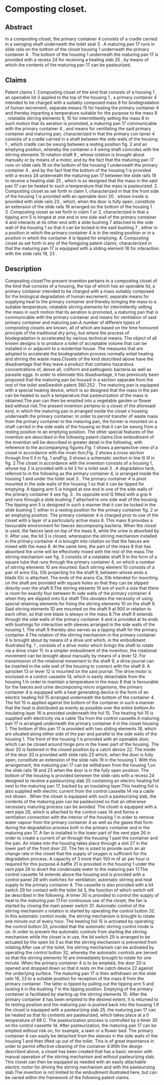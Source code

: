# Composting closet.

## Abstract
In a composting closet, the primary container 4 consists of a cradle carried in a swinging shaft underneath the toilet seat 3 . A maturing pan 17 runs in slide rails on the bottom of the closet housing 1 underneath the primary container 4 . The bottom of the housing 1 underneath the maturing pan 17 is provided with a recess 24 for receiving a heating slab 25 , by means of which the contents of the maturing pan 17 can be pasteurized.

## Claims
Patent claims 1. Composting closet of the kind that consists of a housing 1 , an openable lid 3 applied to the top of the housing 1 , a primary container 4 intended to be charged with a suitably composed mass 8 for biodegradation of human excrement, separate means 15 for heating the primary container 4 and thereby imparting a temperature suitable for the purpose to the mass 8 , rotatable stirring elements 9, 10 for intermittently setting the mass 8 in such motion that its aeration is promoted, a maturing pan 17 communicable with the primary container 4 , and means for ventilating the said primary container and maturing pan, characterized in that the primary con tainer 4 consists of a cradle carried in a shaft between the side walls of the housing 1 , which cradle can be swung between a resting position fig. 2 and an emptying position, whereby the container s 4 swing shaft coincides with the stirring elements 10 rotation shaft 9 , whose rotation is brought about manually or by means of a motor, and by the fact that the maturing pan 17 runs on slide rails 19 on the bottom of the housing 1 underneath the primary container 4 , and by the fact that the bottom of the housing 1 is provided with a recess 24 underneath the maturing pan 17 between the slide rails 19 to receive a heating slab 25 , which is so designed that the mass in the said pan 17 can be heated to such a temperature that the mass is pasteurized. 2. Composting closet as set forth in claim 1, characterized in that the front side of the housing 1 is provided with an openable door 20 , whose inside is provided with slide rails 23 , which, when the door is fully open, constitute an extension of the slide rails 19 arranged on the bottom of the housing 1 . 3. Composting closet as set forth in claim 1 or 2, characterized in that a tipping arm 5 is hinged at one end in one side wall of the primary container 4 and interacts at its other end with a slide bushing 7 attached to the side wall of the housing 1 so that it can be locked in the said bushing 7 , either in a position in which the primary container 4 is in the resting position or in a position in which the container 4 is tipped for emptying. 4. Composting closet as set forth in any of the foregoing patent claims, characterized in that the maturing pan 17 is equipped with a sliding element 18 for interaction with the slide rails 19, 23 .

## Description
Composting closetThe present invention pertains to a composting closet of the kind that consists of a housing, the top of which has an openable lid, a primary container intended to be charged with a mass suitably composed for the biological degradation of human excrement, separate means for supplying heat to the primary container and thereby bringing the mass to a suitable temperature, rotatable stirring elements for intermittently setting the mass in such motion that its aeration is promoted, a maturing pan that is communicable with the primary container and means for ventilation of said primary container and maturing pan.A number of different types of composting closets are known, all of which are based on the time honoured principle of the traditional dry privy, but where the process of biodegradation is accelerated by various technical means. The object of all known designs is to produce a toilet of acceptable volume that can be installed in or adjacent to a residential house. The measures that are adopted to accelerate the biodegradation process normally entail heating and stirring the waste mass.Closets of the kind described above have the disadvantage that they leave a product that contains hazardous concentrations of, above all, coliform and pathogenic bacteria as well as parasite eggs. In order to eliminate this disadvantage, it has previously been proposed that the maturing pan be housed in a section separate from the rest of the toilet seeSwedish patent 380.252 . The maturing pan is equipped with a special heating device, which is so designed that the mass in the pan can be heated to such a temperature that pasteurization of the mass is obtained.The pan can then be emptied into a vegetable garden or flower bed without risk.The present invention pertains to a closet of the aforesaid kind, in which the maturing pan is arranged inside the closet s housing underneath the primary container. In order to permit transfer of waste mass from the primary container to the maturing pan, the former is mounted on a shaft carried in the side walls of the housing so that it can be swung from a resting position to an emptying position. The other special features of the invention are described in the following patent claims.One embodiment of the invention will be described in greater detail in the following, with reference to the accompanying figures.Fig. 1 shows a perspective view of a closet in accordance with the inven tion,Fig. 2 shows a cross section through line II II in fig. 1 andFig. 3 shows a schematic section in line III III in fig. 2.The closet in accordance with the invention consists of a housing 1, whose top 2 is provided with a lid 3 for a toilet seat 3 . A degradation tank, referred to in the following as the primary container 4, is arranged inside the housing 1 and under the toilet seat 3 . The primary container 4 is pivot mounted in the side walls of the housing 1 so that it can be tipped for emptying. A tipping arm 5 is hinged at one end in one of the side walls of the primary container 4 see fig. 3 . Its opposite end iS fitted with a grip 6 and runs through a slide bushing 7 attached to one side wall of the housing. The tipping arm 5 is designed in such a manner that it can be locked in the slide bushing 7, either in a resting position for the primary container fig. 2 or an emptying position. The primary container 4 is charged prior to use of the closet with a layer of a particularly active mass 8. This mass 8 provides a favourable environment for faeces decomposing bacteria. When the closet is used, the faeces land on top of the mass 8, while the urine is absorbed by it. After use, the lid 3 is closed, whereupon the stirring mechanism installed in the primary container 4 is brought into rotation so that the faeces are mixed with the mass 8. At the same time, the part of the mass 8 that has absorbed the urine will be effectively mixed with the rest of the mass.The stirring mechanism see fig. 3 consists of a rotatable shaft 9 in the form of a square tube that runs through the primary container 4, on which a number of stirring elements 10 are mounted. Each stirring element 10 consists of a pair of arms lOa, lOb projecting fro the shaft 9, between whose ends a blade lOc is attached. The ends of the arans iCa, lOb intended for mounting on the shaft are provided with square holes so that they can be slipped directly over the shaft 9.The stirring elesents 10 are of such a size that there is room for exactly four between th side walls of the primary container 4 when they are slipped onto tLe shaft This obviates the necessity of using special retaining elements for fixing the stirring elements 10 on the shaft 9. Said stirring elements 1D are mounted on the shaft 9 at 900 in relation to each other, so that one blaze is always in the mass 8.The shaft 9 extends through the side walls of the primary container 4 and is provided at its ends with bushings for interaction with sleeves arranged in the side walls of the housing 1. The shaft 9 thereby also serves as a tipping shaft for the primary container 4.The rotation of the stirring mechanism in the primary container 4 is brought about by means of a drive unit which, in the embodiment illustrated fig. 1 , consists of a drive motor which brings the shaft to rotate via a drive chain 11. In a simpler embodiment of the invention, the rotational movement can be brought about manually by means of a lever 12. For transmission of the rotational movement to the shaft 9, a drive journal can be inserted in the side wall of the housing to connect with the shaft 9. A sprocket 13 or lever 12 is mounted on the said journal. The drive motor is enclosed in a control cassette 14, which is easily detachable from the housing 1.In order to maintain a temperature in the mass 8 that is favourable for the faeces and urine decomposing micro organisms, the primary container 4 is equipped with a heat generating device in the form of an electric heating foil 15 arranged underneath the bottom of the container 4. The foil 15 is applied against the bottom of the container in such a manner that the heat is distributed as evenly as possible over the entire bottom.An insulating layer 16 is provided underneath the foil 15. The heating foil 15 is supplied with electricity via a cable 15a from the control cassette.A maturing pan 17 is arranged underneath the primary container 4 in the closet housing 1. The bottom of this pan 17 is provided with two sliding elements 18, which are situated along either side of the pan and parallel to the side walls of the housing 1. The front of the housing 1 is provided with an openable door, which can be closed around hinge pins in the lower part of the housing. The door 20 is fastened in the closed position by a catch device 22. The inside of the door 20 is provided with slide rails 23 which, when the door is fully open, constitute an extension of the slide rails 19 in the housing 1. With this arrangement, the maturing pan 17 can be withdrawn from the housing 1,on the slide rails 19 and 23 when the door is in the fully open position. The bottom of the housing is provided between the slide rails with a recess 24 designed to receive a pasteurizing slab 25 containing an electric heating foil next to the maturing pan 17, backed by an insulating layer.This heating foil is also supplied with electric current from the control cassette 14 via a cable not shown . When the closet is equipped with such a pasteurizing slab, the contents of the maturing pan can be pasteurized so that an otherwise necessary maturing process can be avoided. The closet is equipped with a vent pipe 26, which is attached to the control case 14 and forms a ventilation connection with the interior of the housing 1 in order to remove water vapour from the primary container 4 as well as the gases that form during the degradation process both in the primary container and in the maturing pan 17. A fan is installed in the lower part of the vent pipe 26 in order to create a current of air through the housing 1 past the container and the pan. Air intake into the housing takes place through a slot 27 in the lower part of the front door 20. The fan is sized to provide such an air change rate in the closet that the supply of oxygen is sufficient for the degradation process. A capacity of 3 more than 100 m of air per hour is required for this purpose.A baffle 21 is provided in the housing 1 under the vent pipe 26 to divert the condensate water to the maturing pan 17.The control cassette 14 extends above the housing and is provided with a control panel 28 with switches for ventilation, automatic stirring and heat supply to the primary container 4. The cassette is also provided with a lid switch 29 for contact with the toilet lid 3, the function of which switch will be described in the following. A timer 30 is provided to control the supply of heat to the maturing pan 17.For continuous use of the closet, the fan is started by closing the main power switch 31. Automatic control of the stirring mechanism s rotation is started by operating the control button 32. In this automatic control mode, the stirring mechanism is brought to rotate one minute out of every hour. The heating foil 15 is activated by operating the control button 33, provided that the automatic stirring control mode is on. In order to prevent the automatic controls from starting the stirring mechanism while the closet is in use, the lid switch 29 is arranged to be actuated by the open lid 3 so that the stirring mechanism is prevented from rotating.After use of the toilet, the stirring mechanism can be activated by operating the control button 32, whereby the automatic controls are zeroed so that the stirring elements 10 are immediately brought to rotate for one minute. When the primary container 4 is to be emptied, the door 20 is opened and dropped down so that it rests on the catch device 22 against the underlying surface. The maturing pan 17 is then withdrawn on the slide rails 19, 23 to a suitable position for reception of the mass 8 from the primary container. The latter is tipped by pulling out the tipping arm 5 and locking it in the bushing 7 in the tipping position. Emptying of the primary container is facilitated by starting up the stirring elements 10. After the primary container 4 has been emptied to the desired extent, it is returned to its resting position and the maturing pan is pushed back into the housing 1.If the closet is equipped with a pasteurizing slab 25, the maturing pan 17 can be heated so that its contents are pasteurized, which takes place at a 0 temperature of 68 C. The pasteurization process is controlled by a timer 30 on the control cassette 14. After pasteurization, the maturing pan 17 can be emptied without risk on, for example, a lawn or a flower bed. The primary container 4 can easily be detached from the sleeves in the side walls of the housing 1 and then lifted up out of the toilet. This is of great importance in order to permit effective cleaning of the container 4.With the design described above, a closet has been created that has a basic version with manual operation of the stirring mechanism and without pasteurizing slab. This closet can then be equipped as needed with an easily attachable electric motor for driving the stirring mechanism and with the pasteurizing slab.The invention is not limited to the embodiment illustrated here, but can be varied within the framework of the following patent claims.